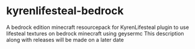 # kyrenlifesteal-bedrock
A bedrock edition minecraft resourcepack for KyrenLifesteal plugin to use lifesteal textures on bedrock minecraft using geysermc
This description along with releases will be made on a later date

